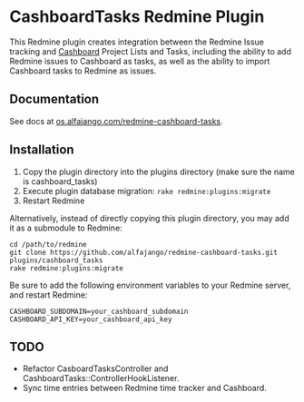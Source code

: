 # CashboardTasks Redmine Plugin

This Redmine plugin creates integration between the Redmine Issue
tracking and [Cashboard](http://cashboardapp.com/) Project Lists and Tasks, including the ability to
add Redmine issues to Cashboard as tasks, as well as the ability to
import Cashboard tasks to Redmine as issues.

## Documentation

See docs at
[os.alfajango.com/redmine-cashboard-tasks](http://os.alfajango.com/redmine-cashboard-tasks).

## Installation

1. Copy the plugin directory into the plugins directory (make sure the name is cashboard_tasks)
2. Execute plugin database migration: `rake redmine:plugins:migrate`
3. Restart Redmine

Alternatively, instead of directly copying this plugin directory, you
may add it as a submodule to Redmine:

```
cd /path/to/redmine
git clone https://github.com/alfajango/redmine-cashboard-tasks.git plugins/cashboard_tasks
rake redmine:plugins:migrate
```

Be sure to add the following environment variables to your Redmine
server, and restart Redmine:

```
CASHBOARD_SUBDOMAIN=your_cashboard_subdomain
CASHBOARD_API_KEY=your_cashboard_api_key
```

## TODO

* Refactor CasboardTasksController and
  CashboardTasks::ControllerHookListener.
* Sync time entries between Redmine time tracker and Cashboard.
